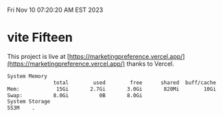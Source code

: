 Fri Nov 10 07:20:20 AM EST 2023

# vite Fifteen


This project is live at [https://marketingpreference.vercel.app/](https://marketingpreference.vercel.app/) thanks to Vercel.

```bash
System Memory
               total        used        free      shared  buff/cache   available
Mem:            15Gi       2.7Gi       3.0Gi       820Mi        10Gi        12Gi
Swap:          8.0Gi          0B       8.0Gi
System Storage
553M	.
```
```bash
